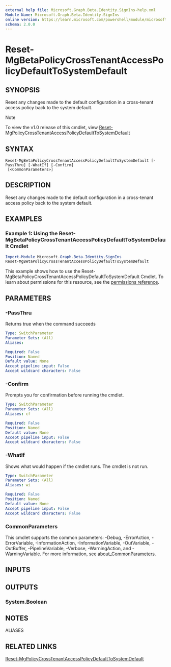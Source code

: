 ```yaml
---
external help file: Microsoft.Graph.Beta.Identity.SignIns-help.xml
Module Name: Microsoft.Graph.Beta.Identity.SignIns
online version: https://learn.microsoft.com/powershell/module/microsoft.graph.beta.identity.signins/reset-mgbetapolicycrosstenantaccesspolicydefaulttosystemdefault
schema: 2.0.0
---
```


# Reset-MgBetaPolicyCrossTenantAccessPolicyDefaultToSystemDefault

## SYNOPSIS
Reset any changes made to the default configuration in a cross-tenant access policy back to the system default.

> [!NOTE]
> To view the v1.0 release of this cmdlet, view [Reset-MgPolicyCrossTenantAccessPolicyDefaultToSystemDefault](/powershell/module/Microsoft.Graph.Identity.SignIns/Reset-MgPolicyCrossTenantAccessPolicyDefaultToSystemDefault?view=graph-powershell-v1.0)

## SYNTAX

```
Reset-MgBetaPolicyCrossTenantAccessPolicyDefaultToSystemDefault [-PassThru] [-WhatIf] [-Confirm]
 [<CommonParameters>]
```

## DESCRIPTION
Reset any changes made to the default configuration in a cross-tenant access policy back to the system default.

## EXAMPLES

### Example 1: Using the Reset-MgBetaPolicyCrossTenantAccessPolicyDefaultToSystemDefault Cmdlet
```powershell
Import-Module Microsoft.Graph.Beta.Identity.SignIns
Reset-MgBetaPolicyCrossTenantAccessPolicyDefaultToSystemDefault
```

This example shows how to use the Reset-MgBetaPolicyCrossTenantAccessPolicyDefaultToSystemDefault Cmdlet.
To learn about permissions for this resource, see the [permissions reference](/graph/permissions-reference).

## PARAMETERS

### -PassThru
Returns true when the command succeeds

```yaml
Type: SwitchParameter
Parameter Sets: (All)
Aliases:

Required: False
Position: Named
Default value: None
Accept pipeline input: False
Accept wildcard characters: False
```

### -Confirm
Prompts you for confirmation before running the cmdlet.

```yaml
Type: SwitchParameter
Parameter Sets: (All)
Aliases: cf

Required: False
Position: Named
Default value: None
Accept pipeline input: False
Accept wildcard characters: False
```

### -WhatIf
Shows what would happen if the cmdlet runs.
The cmdlet is not run.

```yaml
Type: SwitchParameter
Parameter Sets: (All)
Aliases: wi

Required: False
Position: Named
Default value: None
Accept pipeline input: False
Accept wildcard characters: False
```

### CommonParameters
This cmdlet supports the common parameters: -Debug, -ErrorAction, -ErrorVariable, -InformationAction, -InformationVariable, -OutVariable, -OutBuffer, -PipelineVariable, -Verbose, -WarningAction, and -WarningVariable. For more information, see [about_CommonParameters](http://go.microsoft.com/fwlink/?LinkID=113216).

## INPUTS

## OUTPUTS

### System.Boolean
## NOTES

ALIASES

## RELATED LINKS
[Reset-MgPolicyCrossTenantAccessPolicyDefaultToSystemDefault](/powershell/module/Microsoft.Graph.Identity.SignIns/Reset-MgPolicyCrossTenantAccessPolicyDefaultToSystemDefault?view=graph-powershell-v1.0)
